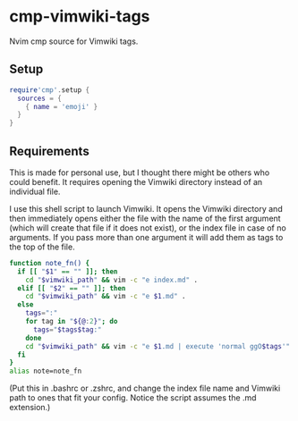 # cmp-vimwiki-tags

Nvim cmp source for Vimwiki tags. 

## Setup

```lua
require'cmp'.setup {
  sources = {
    { name = 'emoji' }
  }
}
```

## Requirements

This is made for personal use, but I thought there might be others who could benefit. It requires opening the Vimwiki directory instead of an individual file. 

I use this shell script to launch Vimwiki. It opens the Vimwiki directory and then immediately opens either the file with the name of the first argument (which will create that file if it does not exist), or the index file in case of no arguments. If you pass more than one argument it will add them as tags to the top of the file.

```bash
function note_fn() {
  if [[ "$1" == "" ]]; then
    cd "$vimwiki_path" && vim -c "e index.md" .
  elif [[ "$2" == "" ]]; then
    cd "$vimwiki_path" && vim -c "e $1.md" .
  else
    tags=":"
    for tag in "${@:2}"; do
      tags="$tags$tag:"
    done
    cd "$vimwiki_path" && vim -c "e $1.md | execute 'normal ggO$tags'" .
  fi
}
alias note=note_fn
```
(Put this in .bashrc or .zshrc, and change the index file name and Vimwiki path to ones that fit your config. Notice the script assumes the .md extension.)
